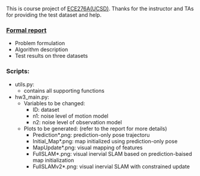 This is course project of [ECE276A(UCSD)](https://natanaso.github.io/ece276a/). Thanks for the instructor and TAs for providing the test dataset and help.
### [Formal report](./SLAM_KL.pdf)
* Problem formulation
* Algorithm description
* Test results on three datasets

### 


### Scripts: 
* utils.py: 
	* contains all supporting functions
* hw3_main.py:
	* Variables to be changed: 
		* ID: dataset
		* n1: noise level of motion model
		* n2: noise level of observation model
	* Plots to be generated: (refer to the report for more details)
		* Prediction*.png: prediction-only pose trajectoru
		* Initial_Map*.png: map initialized using prediction-only pose
		* MapUpdate*.png: visual mapping of features
		* FullSLAM*.png: visual inervial SLAM based on prediction-baised map initialization
		* FullSLAMv2*.png: visual inervial SLAM with constrained update 
